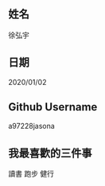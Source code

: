 姓名
----
徐弘宇

日期
----
2020/01/02

Github Username
---------------
a97228jasona

我最喜歡的三件事
---------------
讀書 跑步 健行